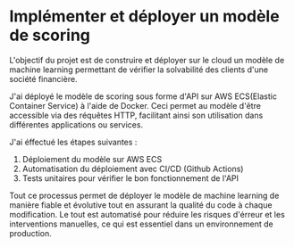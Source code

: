 # Implémenter et déployer un modèle de scoring


L'objectif du projet est de construire et déployer sur le cloud un modèle de machine learning permettant de vérifier la solvabilité des clients d'une société financière. 


J'ai déployé le modèle de scoring sous forme d'API sur AWS ECS(Elastic Container Service) à l'aide de Docker. 
Ceci permet au modèle d'être accessible via des réquêtes HTTP, facilitant ainsi son utilisation dans différentes applications ou services.

J'ai éffectué les étapes suivantes :
1. Déploiement du modèle sur AWS ECS
2. Automatisation du déploiement avec CI/CD (Github Actions)
3. Tests unitaires pour vérifier le bon fonctionnement de l'API

Tout ce processus permet de déployer le modèle de machine learning de manière fiable et évolutive tout en assurant la qualité du code à chaque modification. Le tout est automatisé pour réduire les risques d'érreur et les interventions manuelles, ce qui est essentiel dans un environnement de production.
